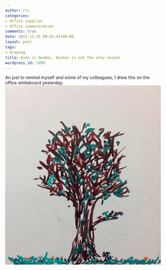 ```yaml
---
author: rlc
categories:
- Office supplies
- Office communication
comments: true
date: 2012-12-21 00:41:51+00:00
layout: post
tags:
- drawing
title: Even in Quebec, Winter is not the only season
wordpress_id: 1999
---
```


An just to remind myself and some of my colleagues, I drew this on the office whiteboard yesterday: [![20121220-193947.jpg](/assets/2012/12/20121220-193947.jpg)](/assets/2012/12/20121220-193947.jpg)